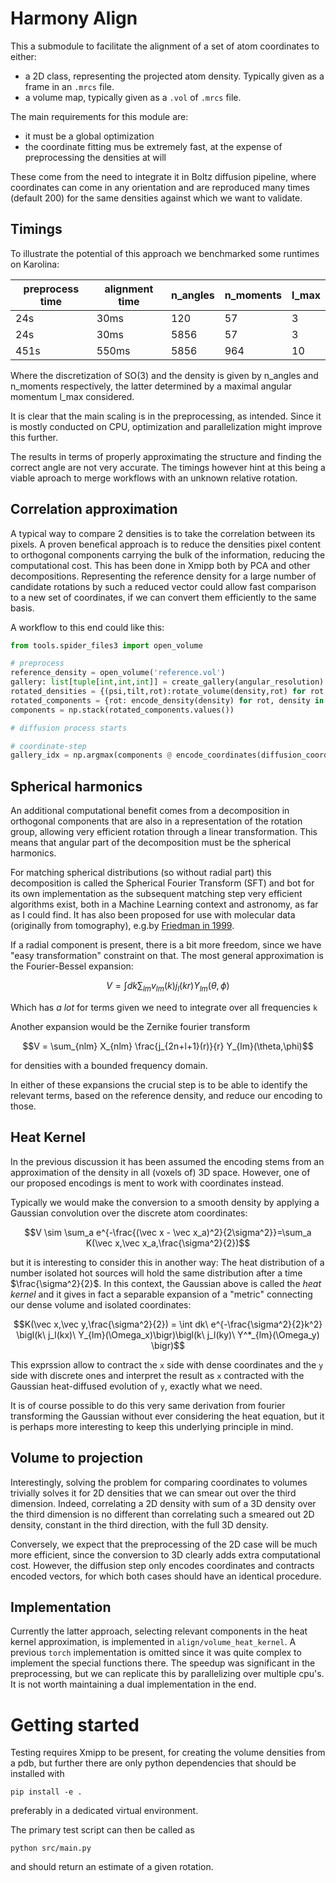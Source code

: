 # Harmony Align

This a submodule to facilitate the alignment of a set of atom coordinates to either:
* a 2D class, representing the projected atom density. Typically given as a frame in an `.mrcs` file.
* a volume map, typically given as a `.vol` of `.mrcs` file.

The main requirements for this module are:
* it must be a global optimization
* the coordinate fitting mus be extremely fast, at the expense of preprocessing the densities at will

These come from the need to integrate it in Boltz diffusion pipeline, where coordinates can come in any orientation and are reproduced many times (default 200) for the same densities against which we want to validate.

## Timings

To illustrate the potential of this approach we benchmarked some runtimes on Karolina:

| preprocess time | alignment time | n_angles | n_moments | l_max |
|-----------------|----------------|----------|-----------|-------|
| 24s | 30ms | 120 | 57 | 3 |
| 24s | 30ms | 5856 | 57 | 3 |
| 451s | 550ms | 5856 | 964 | 10 |

Where the discretization of SO(3) and the density is given by n_angles and n_moments respectively, the latter determined by a maximal angular momentum l_max considered.

It is clear that the main scaling is in the preprocessing, as intended. Since it is mostly conducted on CPU, optimization and parallelization might improve this further.

The results in terms of properly approximating the structure and finding the correct angle are not very accurate. The timings however hint at this being a viable aproach to merge workflows with an unknown relative rotation.

## Correlation approximation

A typical way to compare 2 densities is to take the correlation between its pixels. A proven benefical approach is to reduce the densities pixel content to orthogonal components carrying the bulk of the information, reducing the computational cost. This has been done in Xmipp both by PCA and other decompositions. Representing the reference density for a large number of candidate rotations by such a reduced vector could allow fast comparison to a new set of coordinates, if we can convert them efficiently to the same basis.

A workflow to this end could like this:
```python
from tools.spider_files3 import open_volume

# preprocess
reference_density = open_volume('reference.vol')
gallery: list[tuple[int,int,int]] = create_gallery(angular_resolution)
rotated_densities = {(psi,tilt,rot):rotate_volume(density,rot) for rot in gallery}
rotated_components = {rot: encode_density(density) for rot, density in rotated_densities.items()}
components = np.stack(rotated_components.values())

# diffusion process starts

# coordinate-step
gallery_idx = np.argmax(components @ encode_coordinates(diffusion_coordinates))
```

## Spherical harmonics

An additional computational benefit comes from a decomposition in orthogonal components that are also in a representation of the rotation group, allowing very efficient rotation through a linear transformation. This means that angular part of the decomposition must be the spherical harmonics.

For matching spherical distributions (so without radial part) this decomposition is called the Spherical Fourier Transform (SFT) and bot for its own implementation as the subsequent matching step very efficient algorithms exist, both in a Machine Learning context and astronomy, as far as I could find. It has also been proposed for use with molecular data (originally from tomography), e.g.by [Friedman in 1999](https://www.sciencedirect.com/science/article/pii/S0097848598000266?ref=pdf_download&fr=RR-2&rr=95d0a76909a8b9c0).

If a radial component is present, there is a bit more freedom, since we have "easy transformation" constraint on that. The most general approximation is the Fourier-Bessel expansion:

$$V = \int dk\sum_{lm} v_{lm}(k) j_l(kr) Y_{lm}(\theta,\phi)$$

Which has *a lot* for terms given we need to integrate over all frequencies `k`

Another expansion would be the Zernike fourier transform

$$V = \sum_{nlm} X_{nlm} \frac{j_{2n+l+1}(r)}{r} Y_{lm}(\theta,\phi)$$

for densities with a bounded frequency domain.

In either of these expansions the crucial step is to be able to identify the relevant terms, based on the reference density, and reduce our encoding to those. 

## Heat Kernel

In the previous discussion it has been assumed the encoding stems from an approximation of the density in all (voxels of) 3D space. However, one of our proposed encodings is ment to work with coordinates instead. 

Typically we would make the conversion to a smooth density by applying a Gaussian convolution over the discrete atom coordinates:

$$V \sim \sum_a e^{-\frac{(\vec x - \vec x_a)^2}{2\sigma^2}}=\sum_a K(\vec x,\vec x_a,\frac{\sigma^2}{2})$$

but it is interesting to consider this in another way: The heat distribution of a number isolated hot sources will hold the same distribution after a time $\frac{\sigma^2}{2}$. In this context, the Gaussian above is called the _heat kernel_ and it gives in fact a separable expansion of a "metric" connecting our dense volume and isolated coordinates:

$$K(\vec x,\vec y,\frac{\sigma^2}{2}) = \int dk\ e^{-\frac{\sigma^2}{2}k^2} \bigl(k\ j_l(kx)\ Y_{lm}(\Omega_x)\bigr)\bigl(k\ j_l(ky)\ Y^*_{lm}(\Omega_y) \bigr)$$

This exprssion allow to contract the `x` side with dense coordinates and the `y` side with discrete ones and interpret the result as `x` contracted with the Gaussian heat-diffused evolution of `y`, exactly what we need. 

It is of course possible to do this very same derivation from fourier transforming the Gaussian without ever considering the heat equation, but it is perhaps more interesting to keep this underlying principle in mind.

## Volume to projection

Interestingly, solving the problem for comparing coordinates to volumes trivially solves it for 2D densities that we can smear out over the third dimension. Indeed, correlating a 2D density with sum of a 3D density over the third dimension is no different than correlating such a smeared out 2D density, constant in the third direction, with the full 3D density.

Conversely, we expect that the preprocessing of the 2D case will be much more efficient, since the conversion to 3D clearly adds extra computational cost. However, the diffusion step only encodes coordinates and contracts encoded vectors, for which both cases should have an identical procedure.

## Implementation

Currently the latter approach, selecting relevant components in the heat kernel approximation, is implemented in `align/volume_heat_kernel`. A previous `torch` implementation is omitted since it was quite complex to implement the special functions there. The speedup was significant in the preprocessing, but we can replicate this by parallelizing over multiple cpu's. It is not worth maintaining a dual implementation in the end.

# Getting started

Testing requires Xmipp to be present, for creating the volume densities from a pdb, but further there are only python dependencies that should be installed with 

```
pip install -e .
```
preferably in a dedicated virtual environment.

The primary test script can then be called as 
```
python src/main.py
```
and should return an estimate of a given rotation.
